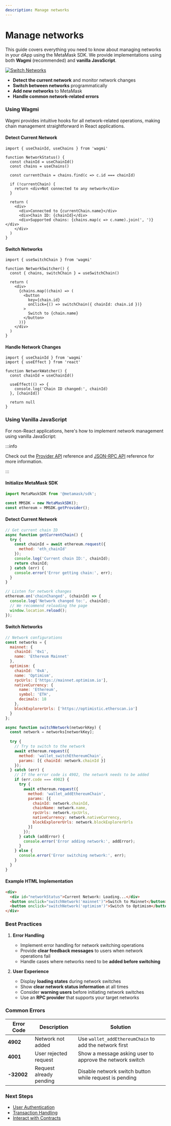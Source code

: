 ```yaml
---
description: Manage networks
---
```


# Manage networks

This guide covers everything you need to know about managing networks in your dApp using the MetaMask SDK. 
We provide implementations using both **Wagmi** (recommended) and **vanilla JavaScript**.

<div style={{ display: 'flex', gap: '1rem', alignItems: 'flex-start' }}>
    <div style={{ flex: '3' }}>
        <a href="https://metamask-sdk-examples-relink.vercel.app/" target="_blank">
            <img src={require("../_assets/network.gif").default} alt="Switch Networks" style={{border: '1px solid #DCDCDC', width: '100%'}} />
        </a>
    </div>
    <div style={{ flex: '3' }}>
        <ul>
            <li><strong>Detect the current network</strong> and monitor network changes</li>
            <li><strong>Switch between networks</strong> programmatically</li>
            <li><strong>Add new networks</strong> to MetaMask</li>
            <li><strong>Handle common network-related errors</strong></li>
        </ul>
    </div>
</div>

### Using Wagmi

Wagmi provides intuitive hooks for all network-related operations, making chain management straightforward in React applications.

#### Detect Current Network

```tsx
import { useChainId, useChains } from 'wagmi'

function NetworkStatus() {
  const chainId = useChainId()
  const chains = useChains()
  
  const currentChain = chains.find(c => c.id === chainId)
  
  if (!currentChain) {
    return <div>Not connected to any network</div>
  }

  return (
    <div>
      <div>Connected to {currentChain.name}</div>
      <div>Chain ID: {chainId}</div>
      <div>Supported chains: {chains.map(c => c.name).join(', ')}</div>
    </div>
  )
}
```

#### Switch Networks

```tsx
import { useSwitchChain } from 'wagmi'

function NetworkSwitcher() {
  const { chains, switchChain } = useSwitchChain()
  
  return (
    <div>
      {chains.map((chain) => (
        <button
          key={chain.id}
          onClick={() => switchChain({ chainId: chain.id })}
        >
          Switch to {chain.name}
        </button>
      ))}
    </div>
  )
}
```

#### Handle Network Changes

```tsx
import { useChainId } from 'wagmi'
import { useEffect } from 'react'

function NetworkWatcher() {
  const chainId = useChainId()
  
  useEffect(() => {
    console.log('Chain ID changed:', chainId)
  }, [chainId])
  
  return null
}
```

### Using Vanilla JavaScript

For non-React applications, here's how to implement network management using vanilla JavaScript:

:::info

Check out the [Provider API](/wallet/reference/provider-api) reference and [JSON-RPC API](/wallet/reference/json-rpc-methods) reference for more information.

:::

#### Initialize MetaMask SDK

```javascript
import MetaMaskSDK from '@metamask/sdk';

const MMSDK = new MetaMaskSDK();
const ethereum = MMSDK.getProvider();
```

#### Detect Current Network

```javascript
// Get current chain ID
async function getCurrentChain() {
  try {
    const chainId = await ethereum.request({ 
      method: 'eth_chainId' 
    });
    console.log('Current chain ID:', chainId);
    return chainId;
  } catch (err) {
    console.error('Error getting chain:', err);
  }
}

// Listen for network changes
ethereum.on('chainChanged', (chainId) => {
  console.log('Network changed to:', chainId);
  // We recommend reloading the page
  window.location.reload();
});
```

#### Switch Networks

```javascript
// Network configurations
const networks = {
  mainnet: {
    chainId: '0x1',
    name: 'Ethereum Mainnet'
  },
  optimism: {
    chainId: '0xA',
    name: 'Optimism',
    rpcUrls: ['https://mainnet.optimism.io'],
    nativeCurrency: {
      name: 'Ethereum',
      symbol: 'ETH',
      decimals: 18
    },
    blockExplorerUrls: ['https://optimistic.etherscan.io']
  }
};

async function switchNetwork(networkKey) {
  const network = networks[networkKey];
  
  try {
    // Try to switch to the network
    await ethereum.request({
      method: 'wallet_switchEthereumChain',
      params: [{ chainId: network.chainId }]
    });
  } catch (err) {
    // If the error code is 4902, the network needs to be added
    if (err.code === 4902) {
      try {
        await ethereum.request({
          method: 'wallet_addEthereumChain',
          params: [{
            chainId: network.chainId,
            chainName: network.name,
            rpcUrls: network.rpcUrls,
            nativeCurrency: network.nativeCurrency,
            blockExplorerUrls: network.blockExplorerUrls
          }]
        });
      } catch (addError) {
        console.error('Error adding network:', addError);
      }
    } else {
      console.error('Error switching network:', err);
    }
  }
}
```

#### Example HTML Implementation

```html
<div>
  <div id="networkStatus">Current Network: Loading...</div>
  <button onclick="switchNetwork('mainnet')">Switch to Mainnet</button>
  <button onclick="switchNetwork('optimism')">Switch to Optimism</button>
</div>
```



### Best Practices

1. **Error Handling**
   - Implement error handling for network switching operations
   - Provide **clear feedback messages** to users when network operations fail
   - Handle cases where networks need to be **added before switching**

2. **User Experience**
   - Display **loading states** during network switches
   - Show **clear network status information** at all times
   - Consider **warning users** before initiating network switches
   - Use an **RPC provider** that supports your target networks

### Common Errors

| Error Code | Description | Solution |
|------------|-------------|----------|
| **4902** | Network not added | Use `wallet_addEthereumChain` to add the network first |
| **4001** | User rejected request | Show a message asking user to approve the network switch |
| **-32002** | Request already pending | Disable network switch button while request is pending |

### Next Steps

- [User Authentication](/sdk/guides/user-authentication)
- [Transaction Handling](/sdk/guides/transaction-handling)
- [Interact with Contracts](/sdk/guides/interact-with-contracts)